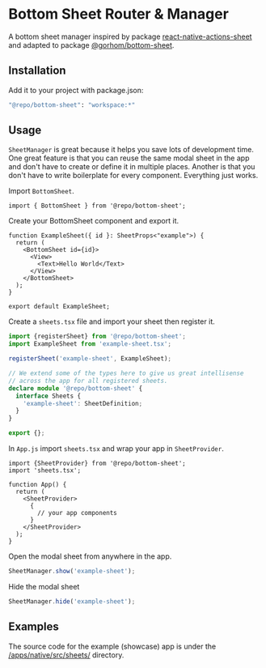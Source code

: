 # Bottom Sheet Router & Manager

A bottom sheet manager inspired by package [react-native-actions-sheet](https://github.com/ammarahm-ed/@repo/bottom-sheet) and adapted to package [@gorhom/bottom-sheet](https://github.com/gorhom/react-native-bottom-sheet).


## Installation

Add it to your project with package.json:

```bash
"@repo/bottom-sheet": "workspace:*"
```

## Usage

`SheetManager` is great because it helps you save lots of development time. One great feature is that you can reuse the same modal sheet in the app and don't have to create or define it in multiple places. Another is that you don't have to write boilerplate for every component. Everything just works.

Import `BottomSheet`.

```tsx
import { BottomSheet } from '@repo/bottom-sheet';
```

Create your BottomSheet component and export it.

```tsx
function ExampleSheet({ id }: SheetProps<"example">) {
  return (
    <BottomSheet id={id}>
      <View>
        <Text>Hello World</Text>
      </View>
    </BottomSheet>
  );
}

export default ExampleSheet;
```

Create a `sheets.tsx` file and import your sheet then register it.

```ts
import {registerSheet} from '@repo/bottom-sheet';
import ExampleSheet from 'example-sheet.tsx';

registerSheet('example-sheet', ExampleSheet);

// We extend some of the types here to give us great intellisense
// across the app for all registered sheets.
declare module '@repo/bottom-sheet' {
  interface Sheets {
    'example-sheet': SheetDefinition;
  }
}

export {};
```

In `App.js` import `sheets.tsx` and wrap your app in `SheetProvider`.

```tsx
import {SheetProvider} from '@repo/bottom-sheet';
import 'sheets.tsx';

function App() {
  return (
    <SheetProvider>
      {
        // your app components
      }
    </SheetProvider>
  );
}
```

Open the modal sheet from anywhere in the app.

```jsx
SheetManager.show('example-sheet');
```

Hide the modal sheet

```jsx
SheetManager.hide('example-sheet');
```

## Examples

The source code for the example (showcase) app is under the [/apps/native/src/sheets/](../../apps/native/src/sheets) directory.

